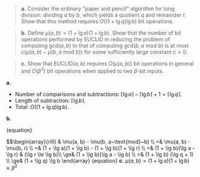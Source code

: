 
> **a.** Consider the ordinary "paper and pencil" algorithm for long division: dividing $a$ by $b$, which yields a quotient $q$ and remainder $r$. Show that this method requires $O((1 + \lg q) \lg b)$ bit operations.

> **b.** Define $\mu(a, b) = (1 + \lg a)(1 + \lg b)$. Show that the number of bit operations performed by EUCLID in reducing the problem of computing $\text{gcd}(a, b)$ to that of computing $\text{gcd}(b, a~\text{mod}~b)$ is at most $c(\mu(a, b) - \mu(b, a~\text{mod}~b))$ for some sufficiently large constant $c > 0$.

> **c.** Show that EUCLID$(a, b)$ requires $O(\mu(a, b))$ bit operations in general and $O(\beta^2)$ bit operations when applied to two $\beta$-bit inputs.

**a.** 

- Number of comparisons and subtractions: $\lceil \lg a \rceil - \lceil \lg b \rceil + 1 = \lceil \lg q \rceil$.
- Length of subtraction: $\lceil \lg b \rceil$.
- Total: $O((1 + \lg q) \lg b)$.

**b.**

{equation}<div>
$$\begin{array}{rlll}
& \mu(a, b) - \mu(b, a~\text{mod}~b) \\\\
=& \mu(a, b) - \mu(b, r) \\\\
=& (1 + \lg a)(1 + \lg b) - (1 + \lg b)(1 + \lg r) \\\\
=& (1 + \lg b)(\lg a - \lg r) & (\lg r \le \lg b)\\\\
\ge& (1 + \lg b)(\lg a - \lg b) \\\\
=& (1 + \lg b) (\lg q + 1) \\\\
\ge& (1 + \lg q) \lg b
\end{array}
{equation}
**c.** $\mu(a, b) = (1 + \lg a)(1 + \lg b) \approx \beta^2$